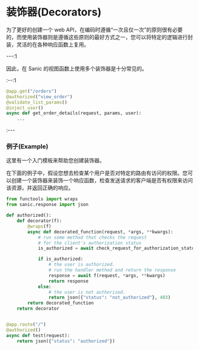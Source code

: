 # 装饰器(Decorators)

为了更好的创建一个 web API，在编码时遵循“一次且仅一次”的原则很有必要的，而使用装饰器则是遵循这些原则的最好方式之一，您可以将特定的逻辑进行封装，灵活的在各种响应函数上复用。

---:1

因此，在 Sanic 的视图函数上使用多个装饰器是十分常见的。

:--:1

```python
@app.get("/orders")
@authorized("view_order")
@validate_list_params()
@inject_user()
async def get_order_details(request, params, user):
    ...
```

:---


### 例子(Example)

这里有一个入门模板来帮助您创建装饰器。

在下面的例子中，假设您想去检查某个用户是否对特定的路由有访问的权限。您可以创建一个装饰器来装饰一个响应函数，检查发送请求的客户端是否有权限来访问该资源，并返回正确的响应。

```python
from functools import wraps
from sanic.response import json

def authorized():
    def decorator(f):
        @wraps(f)
        async def decorated_function(request, *args, **kwargs):
            # run some method that checks the request
            # for the client's authorization status
            is_authorized = await check_request_for_authorization_status(request)

            if is_authorized:
                # the user is authorized.
                # run the handler method and return the response
                response = await f(request, *args, **kwargs)
                return response
            else:
                # the user is not authorized.
                return json({"status": "not_authorized"}, 403)
        return decorated_function
    return decorator


@app.route("/")
@authorized()
async def test(request):
    return json({"status": "authorized"})
```
